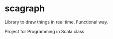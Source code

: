scagraph
========

Library to draw things in real time. Functional way. 

Project for Programming in Scala class
